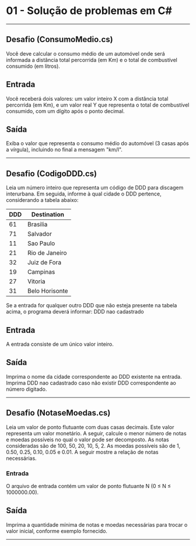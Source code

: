 # 01 - Solução de problemas em C#

---
## Desafio (ConsumoMedio.cs)
Você deve calcular o consumo médio de um automóvel onde será informada a distância total percorrida (em Km) e o total de combustível consumido (em litros).

## Entrada
Você receberá dois valores: um valor inteiro X com a distância total percorrida (em Km), e um valor real Y que representa o total de combustível consumido, com um dígito após o ponto decimal.

## Saída
Exiba o valor que representa o consumo médio do automóvel (3 casas após a vírgula), incluindo no final a mensagem "km/l".

---
## Desafio (CodigoDDD.cs)
Leia um número inteiro que representa um código de DDD para discagem interurbana. Em seguida, informe à qual cidade o DDD pertence, considerando a tabela abaixo:

|DDD|Destination|
|---|-----------|
|61|Brasilia|
|71|Salvador|
|11|Sao Paulo|
|21|Rio de Janeiro|
|32|Juiz de Fora|
|19|Campinas|
|27|Vitoria|
|31|Belo Horisonte|

Se a entrada for qualquer outro DDD que não esteja presente na tabela acima, o programa deverá informar:
DDD nao cadastrado

## Entrada
A entrada consiste de um único valor inteiro.

## Saída
Imprima o nome da cidade correspondente ao DDD existente na entrada. Imprima DDD nao cadastrado caso não existir DDD correspondente ao número digitado.

---
## Desafio (NotaseMoedas.cs)
Leia um valor de ponto flutuante com duas casas decimais. Este valor representa um valor monetário. A seguir, calcule o menor número de notas e moedas possíveis no qual o valor pode ser decomposto. As notas consideradas são de 100, 50, 20, 10, 5, 2. As moedas possíveis são de 1, 0.50, 0.25, 0.10, 0.05 e 0.01. A seguir mostre a relação de notas necessárias.

### Entrada 
O arquivo de entrada contém um valor de ponto flutuante N (0 ≤ N ≤ 1000000.00).

## Saída 
Imprima a quantidade mínima de notas e moedas necessárias para trocar o valor inicial, conforme exemplo fornecido.

--- 
